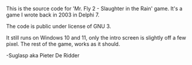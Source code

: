 This is the source code for 'Mr. Fly 2 - Slaughter in the Rain' game.
It's a game I wrote back in 2003 in Delphi 7.

The code is public under license of GNU 3.

It still runs on Windows 10 and 11, only the intro screen is slightly off a few pixel.
The rest of the game, works as it should.

-Suglasp aka Pieter De Ridder
